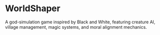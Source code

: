 # WorldShaper
A god-simulation game inspired by Black and White, featuring creature AI, village management, magic systems, and moral alignment mechanics.
